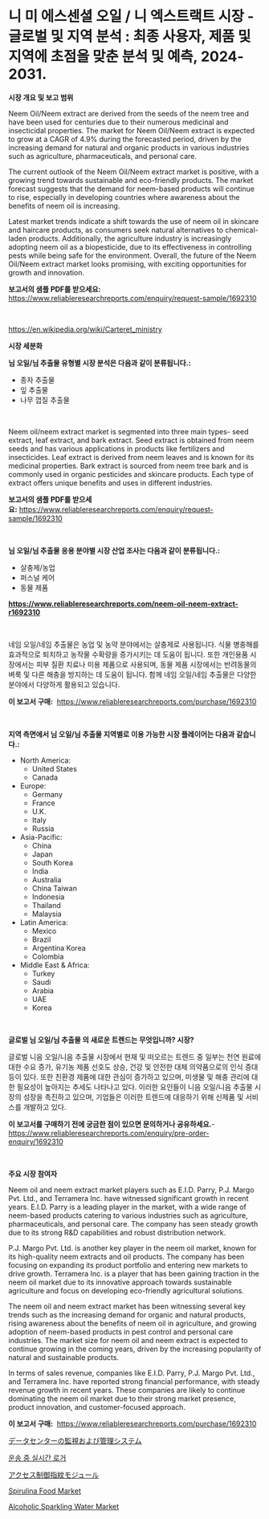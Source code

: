 <p><h1>니 미 에스센셜 오일 / 니 엑스트랙트 시장 - 글로벌 및 지역 분석 : 최종 사용자, 제품 및 지역에 초점을 맞춘 분석 및 예측, 2024-2031.</h1></p><p><strong>시장 개요 및 보고 범위</strong></p>
<p><p>Neem Oil/Neem extract are derived from the seeds of the neem tree and have been used for centuries due to their numerous medicinal and insecticidal properties. The market for Neem Oil/Neem extract is expected to grow at a CAGR of 4.9% during the forecasted period, driven by the increasing demand for natural and organic products in various industries such as agriculture, pharmaceuticals, and personal care.</p><p>The current outlook of the Neem Oil/Neem extract market is positive, with a growing trend towards sustainable and eco-friendly products. The market forecast suggests that the demand for neem-based products will continue to rise, especially in developing countries where awareness about the benefits of neem oil is increasing.</p><p>Latest market trends indicate a shift towards the use of neem oil in skincare and haircare products, as consumers seek natural alternatives to chemical-laden products. Additionally, the agriculture industry is increasingly adopting neem oil as a biopesticide, due to its effectiveness in controlling pests while being safe for the environment. Overall, the future of the Neem Oil/Neem extract market looks promising, with exciting opportunities for growth and innovation.</p></p>
<p><strong>보고서의 샘플 PDF를 받으세요:</strong> <a href="https://www.reliableresearchreports.com/enquiry/request-sample/1692310">https://www.reliableresearchreports.com/enquiry/request-sample/1692310</a></p>
<p>&nbsp;</p>
<p><a href="https://en.wikipedia.org/wiki/Carteret_ministry">https://en.wikipedia.org/wiki/Carteret_ministry</a></p>
<p><strong>시장 세분화</strong></p>
<p><strong>님 오일/님 추출물 유형별 시장 분석은 다음과 같이 분류됩니다.:</strong></p>
<p><ul><li>종자 추출물</li><li>잎 추출물</li><li>나무 껍질 추출물</li></ul></p>
<p>&nbsp;</p>
<p><p>Neem oil/neem extract market is segmented into three main types- seed extract, leaf extract, and bark extract. Seed extract is obtained from neem seeds and has various applications in products like fertilizers and insecticides. Leaf extract is derived from neem leaves and is known for its medicinal properties. Bark extract is sourced from neem tree bark and is commonly used in organic pesticides and skincare products. Each type of extract offers unique benefits and uses in different industries.</p></p>
<p><strong>보고서의 샘플 PDF를 받으세요:</strong>&nbsp;<a href="https://www.reliableresearchreports.com/enquiry/request-sample/1692310">https://www.reliableresearchreports.com/enquiry/request-sample/1692310</a></p>
<p>&nbsp;</p>
<p><strong> 님 오일/님 추출물 응용 분야별 시장 산업 조사는 다음과 같이 분류됩니다.:</strong></p>
<p><ul><li>살충제/농업</li><li>퍼스널 케어</li><li>동물 제품</li></ul></p>
<p><strong><a href="https://www.reliableresearchreports.com/neem-oil-neem-extract-r1692310">https://www.reliableresearchreports.com/neem-oil-neem-extract-r1692310</a></strong></p>
<p>&nbsp;</p>
<p><p>네임 오일/네임 추출물은 농업 및 농약 분야에서는 살충제로 사용됩니다. 식물 병충해를 효과적으로 퇴치하고 농작물 수확량을 증가시키는 데 도움이 됩니다. 또한 개인용품 시장에서는 피부 질환 치료나 미용 제품으로 사용되며, 동물 제품 시장에서는 반려동물의 벼룩 및 다른 해충을 방지하는 데 도움이 됩니다. 함께 네임 오일/네임 추출물은 다양한 분야에서 다양하게 활용되고 있습니다.</p></p>
<p><strong>이 보고서 구매:</strong>&nbsp; <a href="https://www.reliableresearchreports.com/purchase/1692310">https://www.reliableresearchreports.com/purchase/1692310</a></p>
<p>&nbsp;</p>
<p><strong>지역 측면에서 님 오일/님 추출물 지역별로 이용 가능한 시장 플레이어는 다음과 같습니다.:</strong></p>
<p><ul>
    <li>
        North America:
        <ul>
            <li>United States</li>
            <li>Canada</li>
        </ul>
    </li>
    <li>
        Europe:
        <ul>
            <li>Germany</li>
            <li>France</li>
            <li>U.K.</li>
            <li>Italy</li>
            <li>Russia</li>
        </ul>
    </li>
    <li>
        Asia-Pacific:
        <ul>
            <li>China</li>
            <li>Japan</li>
            <li>South Korea</li>
            <li>India</li>
            <li>Australia</li>
            <li>China Taiwan</li>
            <li>Indonesia</li>
            <li>Thailand</li>
            <li>Malaysia</li>
        </ul>
    </li>
    <li>
        Latin America:
        <ul>
            <li>Mexico</li>
            <li>Brazil</li>
            <li>Argentina Korea</li>
            <li>Colombia</li>
        </ul>
    </li>
    <li>
        Middle East & Africa:
        <ul>
            <li>Turkey</li>
            <li>Saudi</li>
            <li>Arabia</li>
            <li>UAE</li>
            <li>Korea</li>
        </ul>
    </li>
    </ul></p>
<p>&nbsp;</p>
<p><strong>글로벌 님 오일/님 추출물 의 새로운 트렌드는 무엇입니까? 시장?</strong></p>
<p><p>글로벌 니음 오일/니음 추출물 시장에서 현재 및 떠오르는 트렌드 중 일부는 천연 원료에 대한 수요 증가, 유기농 제품 선호도 상승, 건강 및 안전한 대체 의약품으로의 인식 증대 등이 있다. 또한 친환경 제품에 대한 관심이 증가하고 있으며, 미생물 및 해충 관리에 대한 필요성이 높아지는 추세도 나타나고 있다. 이러한 요인들이 니음 오일/니음 추출물 시장의 성장을 촉진하고 있으며, 기업들은 이러한 트렌드에 대응하기 위해 신제품 및 서비스를 개발하고 있다.</p></p>
<p><strong>이 보고서를 구매하기 전에 궁금한 점이 있으면 문의하거나 공유하세요.</strong>- <a href="https://www.reliableresearchreports.com/enquiry/pre-order-enquiry/1692310">https://www.reliableresearchreports.com/enquiry/pre-order-enquiry/1692310</a></p>
<p>&nbsp;</p>
<p><strong>주요 시장 참여자</strong></p>
<p><p>Neem oil and neem extract market players such as E.I.D. Parry, P.J. Margo Pvt. Ltd., and Terramera Inc. have witnessed significant growth in recent years. E.I.D. Parry is a leading player in the market, with a wide range of neem-based products catering to various industries such as agriculture, pharmaceuticals, and personal care. The company has seen steady growth due to its strong R&D capabilities and robust distribution network.</p><p>P.J. Margo Pvt. Ltd. is another key player in the neem oil market, known for its high-quality neem extracts and oil products. The company has been focusing on expanding its product portfolio and entering new markets to drive growth. Terramera Inc. is a player that has been gaining traction in the neem oil market due to its innovative approach towards sustainable agriculture and focus on developing eco-friendly agricultural solutions.</p><p>The neem oil and neem extract market has been witnessing several key trends such as the increasing demand for organic and natural products, rising awareness about the benefits of neem oil in agriculture, and growing adoption of neem-based products in pest control and personal care industries. The market size for neem oil and neem extract is expected to continue growing in the coming years, driven by the increasing popularity of natural and sustainable products.</p><p>In terms of sales revenue, companies like E.I.D. Parry, P.J. Margo Pvt. Ltd., and Terramera Inc. have reported strong financial performance, with steady revenue growth in recent years. These companies are likely to continue dominating the neem oil market due to their strong market presence, product innovation, and customer-focused approach.</p></p>
<p><strong>이 보고서 구매:</strong>&nbsp;&nbsp;<a href="https://www.reliableresearchreports.com/purchase/1692310">https://www.reliableresearchreports.com/purchase/1692310</a></p>
<p><p><a href="https://github.com/TerrellConn/Market-Research-Report-List-1/blob/main/7116667153058.md">データセンターの監視および管理システム</a></p><p><a href="https://github.com/langcat852024/Market-Research-Report-List-1/blob/main/4239003163508.md">운송 중 실시간 로거</a></p><p><a href="https://github.com/schmahlson/Market-Research-Report-List-2/blob/main/2533620153057.md">アクセス制御指紋モジュール</a></p><p><a href="https://github.com/shotows/Market-Research-Report-List-3/blob/main/spirulina-food-market.md">Spirulina Food Market</a></p><p><a href="https://github.com/Sinjinluong3e0awx2m195k76/Market-Research-Report-List-3/blob/main/alcoholic-sparkling-water-market.md">Alcoholic Sparkling Water Market</a></p></p>